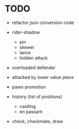 TODO
====

- refactor json conversion code

- rider-shadow
  - pin
  - skewer
  - lance
  - hidden attack
- overloaded defender
- attacked by lower value piece

- pawn promotion
- history (list of positions)
  - castling
  - en passant
- check, checkmate, draw
